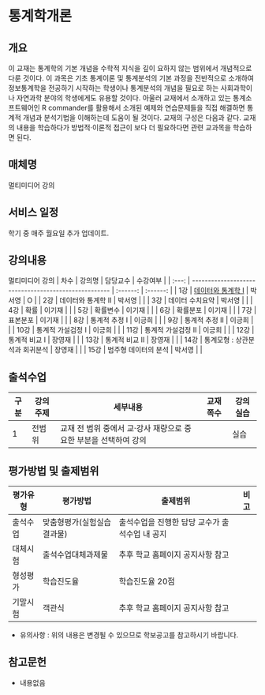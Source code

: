 # 통계학개론
## 개요
 이 교재는 통계학의 기본 개념을 수학적 지식을 깊이 요하지 않는 범위에서 개념적으로 다룬 것이다. 이 과목은 기초 통계이론 및 통계분석의 기본 과정을 전반적으로 소개하여 정보통계학을 전공하기 시작하는 학생이나 통계분석의 개념을 필요로 하는 사회과학이나 자연과학 분야의 학생에게도 유용할 것이다. 아울러 교재에서 소개하고 있는 통계소프트웨어인 R commander를 활용해서 소개된 예제와 연습문제들을 직접 해결하면 통계적 개념과 분석기법을 이해하는데 도움이 될 것이다. 교재의 구성은 다음과 같다. 교재의 내용을 학습하다가 방법적·이론적 접근이 보다 더 필요하다면 관련 교과목을 학습하면 된다.

## 매체명
 멀티미디어 강의

## 서비스 일정
학기 중 매주 월요일 추가 업데이트.

## 강의내용
멀티미디어 강의
| 차수  | 강의명                                               | 담당교수 | 수강여부 |
| :---: | ---------------------------------------------------- | :------: | :------: |
|  1강  | [데이터와 통계학 I](./contents/데이터와_통계학_1.md) |  박서영  |    O     |
|  2강  | 데이터와 통계학 II                                   |  박서영  |          |
|  3강  | 데이터 수치요약                                      |  박서영  |          |
|  4강  | 확률                                                 |  이기재  |          |
|  5강  | 확률변수                                             |  이기재  |          |
|  6강  | 확률분포                                             |  이기재  |          |
|  7강  | 표본분포                                             |  이기재  |          |
|  8강  | 통계적 추정 I                                        |  이긍희  |          |
|  9강  | 통계적 추정 II                                       |  이긍희  |          |
| 10강  | 통계적 가설검정 I                                    |  이긍희  |          |
| 11강  | 통계적 가설검정 II                                   |  이긍희  |          |
| 12강  | 통계적 비교 I                                        |  장영재  |          |
| 13강  | 통계적 비교 II                                       |  장영재  |          |
| 14강  | 통계모형 : 상관분석과 회귀분석                       |  장영재  |          |
| 15강  | 범주형 데이터의 분석                                 |  박서영  |          |

## 출석수업
| 구분 | 강의주제 | 세부내용                                                         | 교재쪽수 | 강의실습 |
| ---- | -------- | ---------------------------------------------------------------- | -------- | -------- |
| 1    | 전범위   | 교재 전 범위 중에서 교·강사 재량으로 중요한 부분을 선택하여 강의 |          | 실습     |

## 평가방법 및 출제범위
| 평가유형 | 평가방법                   | 출제범위                                       | 비고 |
| -------- | -------------------------- | ---------------------------------------------- | ---- |
| 출석수업 | 맞춤형평가(실험실습결과물) | 출석수업을 진행한 담당 교수가 출석수업 내 공지 |      |
| 대체시험 | 출석수업대체과제물         | 추후 학교 홈페이지 공지사항 참고               |      |
| 형성평가 | 학습진도율                 | 학습진도율 20점                                |      |
| 기말시험 | 객관식                     | 추후 학교 홈페이지 공지사항 참고               |      |

- 유의사항 : 위의 내용은 변경될 수 있으므로 학보공고를 참고하시기 바랍니다.

## 참고문헌
- 내용없음
